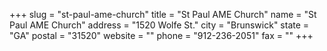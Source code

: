 +++
slug = "st-paul-ame-church"
title = "St Paul AME Church"
name = "St Paul AME Church"
address = "1520 Wolfe St."
city = "Brunswick"
state = "GA"
postal = "31520"
website = ""
phone = "912-236-2051"
fax = ""
+++
